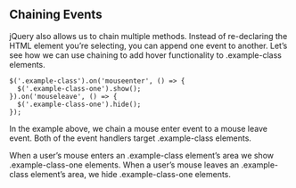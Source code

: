 ## Chaining Events

jQuery also allows us to chain multiple methods. Instead of re-declaring the HTML element you’re selecting, you can append one event to another. Let’s see how we can use chaining to add hover functionality to .example-class elements.

```
$('.example-class').on('mouseenter', () => {
  $('.example-class-one').show();
}).on('mouseleave', () => {
  $('.example-class-one').hide();
});

```

In the example above, we chain a mouse enter event to a mouse leave event. Both of the event handlers target .example-class elements.

When a user’s mouse enters an .example-class element’s area we show .example-class-one elements. When a user’s mouse leaves an .example-class element’s area, we hide .example-class-one elements.
